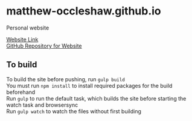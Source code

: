 # matthew-occleshaw.github.io

Personal website

[Website Link](https://mjocc.github.io/)  
[GitHub Repository for Website](https://www.github.com/mjocc/mjocc.github.io)

## To build

To build the site before pushing, run `gulp build`  
You must run `npm install` to install required packages for the build beforehand  
Run `gulp` to run the default task, which builds the site before starting the watch task and browsersync  
Run `gulp watch` to watch the files without first building
